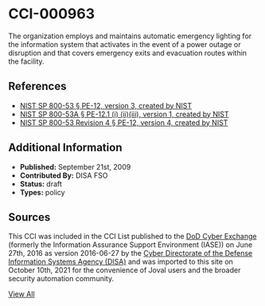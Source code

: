 # CCI-000963

The organization employs and maintains automatic emergency lighting for the information system that activates in the event of a power outage or disruption and that covers emergency exits and evacuation routes within the facility.

## References ##

* [NIST SP 800-53 § PE-12, version 3, created by NIST](http://csrc.nist.gov/publications/PubsSPs.html)
* [NIST SP 800-53A § PE-12.1 (i) (ii)(iii), version 1, created by NIST](http://csrc.nist.gov/publications/PubsSPs.html)
* [NIST SP 800-53 Revision 4 § PE-12, version 4, created by NIST](http://csrc.nist.gov/publications/PubsSPs.html)


## Additional Information ##

* **Published:** September 21st, 2009
* **Contributed By:** DISA FSO
* **Status:** draft
* **Types:** policy

## Sources ##

This CCI was included in the CCI List published to the [DoD Cyber Exchange](https://public.cyber.mil/stigs/cci/)
(formerly the Information Assurance Support Environment (IASE)) on June 27th, 2016 as version
2016-06-27 by the [Cyber Directorate of the Defense Information Systems Agency (DISA)](https://public.cyber.mil/about-cyber/)
and was imported to this site on October 10th, 2021 for the convenience of Joval users and the broader
security automation community.

[View All](../README.md)

